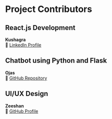 # Project Contributors  

## React.js Development  
**Kushagra**  
🔗 [LinkedIn Profile](https://www.linkedin.com/in/kushagra-gupta-62312927a/)  

## Chatbot using Python and Flask  
**Ojas**  
🔗 [GitHub Repository](https://github.com/ultfone)  

## UI/UX Design  
**Zeeshan**  
🔗 [GitHub Profile](https://github.com/LeeFred3042U)  

